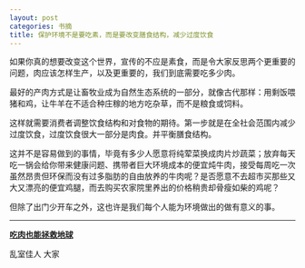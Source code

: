 ```yaml
---
layout: post
categories: 书摘
title: 保护环境不是要吃素，而是要改变膳食结构，减少过度饮食
---
```


如果你真的想要改变这个世界，宣传的不应是素食，而是令大家反思两个更重要的问题，肉应该怎样生产，以及更重要的，我们到底需要吃多少肉。

最好的产肉方式是让畜牧业成为自然生态系统的一部分，就像古代那样：用剩饭喂猪和鸡，让牛羊在不适合种庄稼的地方吃杂草，而不是粮食或饲料。

这样就需要消费者调整饮食结构和对食物的期待。第一步就是在全社会范围内减少过度饮食，过度饮食很大一部分是肉食。并平衡膳食结构。

这并不是容易做到的事情，毕竟有多少人愿意将纯荤菜换成肉片炒蔬菜；放弃每天吃一锅会给你带来健康问题、携带者巨大环境成本的便宜炖牛肉，接受每周吃一次虽然昂贵但环保而没有过多脂肪的自由放养的牛肉呢？是否愿意不去超市买那些又大又漂亮的便宜鸡腿，而去购买农家院里养出的价格稍贵却骨瘦如柴的鸡呢？

但除了出门少开车之外，这也许是我们每个人能为环境做出的做有意义的事。

---

**[吃肉也能拯救地球](https://mp.weixin.qq.com/s/PRbI122wr00Hewnib44OTA)**

乱室佳人 大家